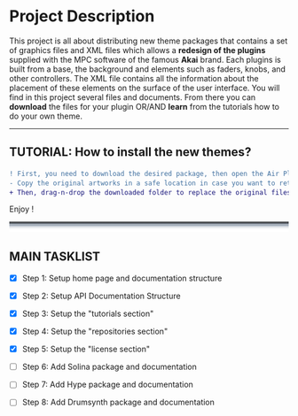 # Project Description

This project is all about distributing new theme packages that contains a set of graphics files and XML files which allows a **redesign of the plugins** supplied with the MPC software of the famous **Akai** brand. Each plugins is built from a base, the background and elements such as faders, knobs, and other controllers. The XML file contains all the information about the placement of these elements on the surface of the user interface. You will find in this project several files and documents. From there you can **download** the files for your plugin OR/AND **learn** from the tutorials how to do your own theme.

---

## TUTORIAL: How to install the new themes?

```diff 
! First, you need to download the desired package, then open the Air Plugins Themes folder in your computer.
- Copy the original artworks in a safe location in case you want to return to the original design!
+ Then, drag-n-drop the downloaded folder to replace the original files
```
Enjoy !

![sepratator](https://github.com/KoreTeknology/AIR-Plugins-GUI-Design-for-MPC-Software/blob/main/Documentation/images/separator.png)

## MAIN TASKLIST
- [x] Step 1: Setup home page and documentation structure
- [x] Step 2: Setup API Documentation Structure
- [x] Step 3: Setup the "tutorials section"
- [x] Step 4: Setup the "repositories section"
- [x] Step 5: Setup the "license section"
- [ ] Step 6: Add Solina package and documentation
- [ ] Step 7: Add Hype package and documentation
- [ ] Step 8: Add Drumsynth package and documentation



